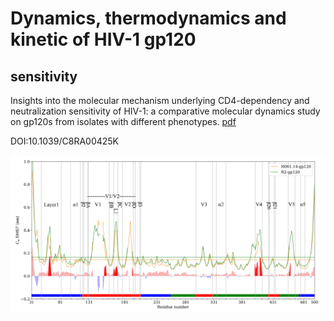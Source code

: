 # Dynamics, thermodynamics and kinetic of HIV-1 gp120

## sensitivity
Insights into the molecular mechanism underlying CD4-dependency and neutralization sensitivity of HIV-1: a comparative molecular dynamics study on gp120s from isolates with different phenotypes. [pdf](./sensitivity/c8ra00425k.pdf)

DOI:10.1039/C8RA00425K

![conformational dynamics](./sensitivity/figs/fig_4.jpg)